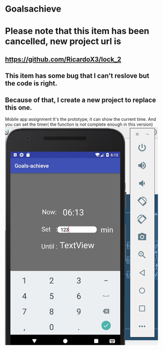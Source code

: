 # Goalsachieve

Please note that this item has been cancelled, new project url is 
===
**https://github.com/RicardoX3/lock_2**
---
This item has some bug that I can't reslove but the code is right.
---
Because of that, I create a new project to replace this one.
---



Mobile app assignment
It's the prototype, it can show the current time.
And you can set the timer( the function is not complete enough in this version)
![Demo](display/screenshot_1.jpeg)
